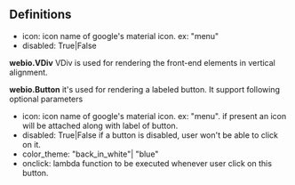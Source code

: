 Definitions
----------

- icon: icon name of google's material icon. ex: "menu"
- disabled: True|False

**webio.VDiv**
VDiv is used for rendering the front-end elements in vertical alignment.

**webio.Button**
it's used for rendering a labeled button. It support following optional parameters
 - icon: icon name of google's material icon. ex: "menu".
         if present an icon will be attached along with label of button.
 - disabled: True|False
             if a button is disabled, user won't be able to click on it.
 - color_theme: "back_in_white"| "blue"
 - onclick: lambda function to be executed whenever user click on this button.

